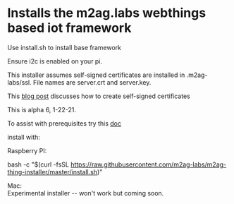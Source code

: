 # Installs the m2ag.labs webthings based iot framework

Use install.sh to install base framework

Ensure i2c is enabled on your pi.

This installer assumes self-signed certificates are installed in .m2ag-labs/ssl. File names are server.crt and server.key.

This [blog post](https://m2aglabs.com/2020/03/13/securing-local-iot-devices/) discusses how to create self-signed certificates

This is alpha 6, 1-22-21.

To assist with prerequisites try this [doc](https://docs.google.com/document/d/1IOkm031a4Nz10pL8d6RLf2KLE6ad4fCZOHY0flHtfXE/edit?usp=sharing)

install with:

Raspberry PI:

bash -c "$(curl -fsSL https://raw.githubusercontent.com/m2ag-labs/m2ag-thing-installer/master/install.sh)"

Mac:  
Experimental installer -- won't work but coming soon.

